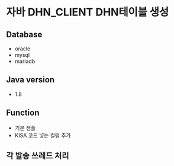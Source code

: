 # 자바 DHN_CLIENT DHN테이블 생성
## Database
- oracle
- mysql
- mariadb

## Java version
- 1.8

## Function
- 기본 샘플
- KISA 코드 넣는 컬럼 추가

## 각 발송 쓰레드 처리